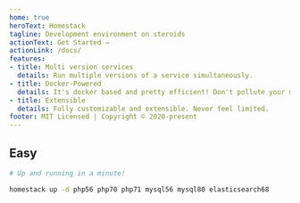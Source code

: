```yaml
---
home: true
heroText: Homestack
tagline: Development environment on steroids
actionText: Get Started →
actionLink: /docs/
features:
- title: Multi version services
  details: Run multiple versions of a service simultaneously.
- title: Docker-Powered
  details: It's docker based and pretty efficient! Don't pollute your machine. Destroy it when you break anything.
- title: Extensible
  details: Fully customizable and extensible. Never feel limited.
footer: MIT Licensed | Copyright © 2020-present
---
```


## Easy

```sh
# Up and running in a minute!

homestack up -d php56 php70 php71 mysql56 mysql80 elasticsearch68
```